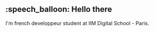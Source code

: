 <h2>:speech_balloon: Hello there </h2>

<p>I'm french developpeur student at IIM Digital School - Paris.</p>
    

